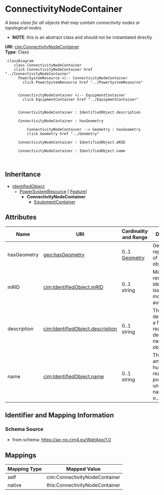 # ConnectivityNodeContainer


_A base class for all objects that may contain connectivity nodes or topological nodes._




* __NOTE__: this is an abstract class and should not be instantiated directly


**URI**: [cim:ConnectivityNodeContainer](https://cim.ucaiug.io/ns#ConnectivityNodeContainer)<br />
**Type**: Class




```mermaid
 classDiagram
    class ConnectivityNodeContainer
    click ConnectivityNodeContainer href "../ConnectivityNodeContainer"
      PowerSystemResource <|-- ConnectivityNodeContainer
        click PowerSystemResource href "../PowerSystemResource"
      

      ConnectivityNodeContainer <|-- EquipmentContainer
        click EquipmentContainer href "../EquipmentContainer"
      
      
      ConnectivityNodeContainer : IdentifiedObject.description
        
      ConnectivityNodeContainer : hasGeometry
        
          ConnectivityNodeContainer --> Geometry : hasGeometry
          click Geometry href "../Geometry"
        
      ConnectivityNodeContainer : IdentifiedObject.mRID
        
      ConnectivityNodeContainer : IdentifiedObject.name
        
      
```





## Inheritance
* [IdentifiedObject](IdentifiedObject.md)
    * [PowerSystemResource](PowerSystemResource.md) [ [Feature](Feature.md)]
        * **ConnectivityNodeContainer**
            * [EquipmentContainer](EquipmentContainer.md)



## Attributes


| Name | URI | Cardinality and Range | Description | Inheritance |
| ---  | --- | --- | --- | --- |
| hasGeometry | [geo:hasGeometry](http://www.opengis.net/ont/geosparql#hasGeometry) | 0..1 <br />  [Geometry](Geometry.md)  | Geometric representation of the spatial object | [Feature](Feature.md) |
| mRID | [cim:IdentifiedObject.mRID](https://cim.ucaiug.io/ns#IdentifiedObject.mRID) | 0..1 <br />  string  | Master resource identifier issued by a model authority | [IdentifiedObject](IdentifiedObject.md) |
| description | [cim:IdentifiedObject.description](https://cim.ucaiug.io/ns#IdentifiedObject.description) | 0..1 <br />  string  | The description is a free human readable text describing or naming the object | [IdentifiedObject](IdentifiedObject.md) |
| name | [cim:IdentifiedObject.name](https://cim.ucaiug.io/ns#IdentifiedObject.name) | 0..1 <br />  string  | The name is any free human readable and possibly non unique text naming the o... | [IdentifiedObject](IdentifiedObject.md) |









## Identifier and Mapping Information







### Schema Source


* from schema: https://ap-no.cim4.eu/WattApp/1.0





## Mappings

| Mapping Type | Mapped Value |
| ---  | ---  |
| self | cim:ConnectivityNodeContainer |
| native | this:ConnectivityNodeContainer |




